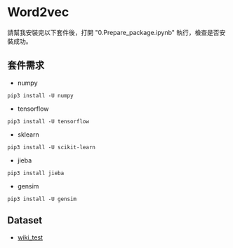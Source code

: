 # Word2vec

請幫我安裝完以下套件後，打開 "0.Prepare_package.ipynb" 執行，檢查是否安裝成功。

## 套件需求
* numpy
```
pip3 install -U numpy
```
* tensorflow
```
pip3 install -U tensorflow
```
* sklearn
```
pip3 install -U scikit-learn
```
* jieba
```
pip3 install jieba
```
* gensim
```
pip3 install -U gensim
```
## Dataset
- [wiki_test](https://dumps.wikimedia.org/zhwiki/20180301/zhwiki-20180301-pages-articles.xml.bz2)
